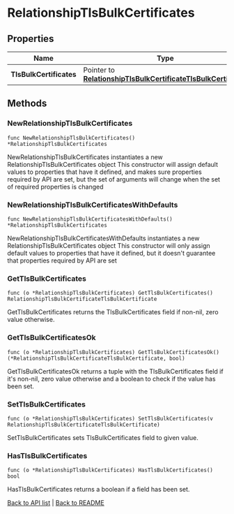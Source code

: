 # RelationshipTlsBulkCertificates

## Properties

Name | Type | Description | Notes
------------ | ------------- | ------------- | -------------
**TlsBulkCertificates** | Pointer to [**RelationshipTlsBulkCertificateTlsBulkCertificate**](RelationshipTlsBulkCertificateTlsBulkCertificate.md) |  | [optional] 

## Methods

### NewRelationshipTlsBulkCertificates

`func NewRelationshipTlsBulkCertificates() *RelationshipTlsBulkCertificates`

NewRelationshipTlsBulkCertificates instantiates a new RelationshipTlsBulkCertificates object
This constructor will assign default values to properties that have it defined,
and makes sure properties required by API are set, but the set of arguments
will change when the set of required properties is changed

### NewRelationshipTlsBulkCertificatesWithDefaults

`func NewRelationshipTlsBulkCertificatesWithDefaults() *RelationshipTlsBulkCertificates`

NewRelationshipTlsBulkCertificatesWithDefaults instantiates a new RelationshipTlsBulkCertificates object
This constructor will only assign default values to properties that have it defined,
but it doesn't guarantee that properties required by API are set

### GetTlsBulkCertificates

`func (o *RelationshipTlsBulkCertificates) GetTlsBulkCertificates() RelationshipTlsBulkCertificateTlsBulkCertificate`

GetTlsBulkCertificates returns the TlsBulkCertificates field if non-nil, zero value otherwise.

### GetTlsBulkCertificatesOk

`func (o *RelationshipTlsBulkCertificates) GetTlsBulkCertificatesOk() (*RelationshipTlsBulkCertificateTlsBulkCertificate, bool)`

GetTlsBulkCertificatesOk returns a tuple with the TlsBulkCertificates field if it's non-nil, zero value otherwise
and a boolean to check if the value has been set.

### SetTlsBulkCertificates

`func (o *RelationshipTlsBulkCertificates) SetTlsBulkCertificates(v RelationshipTlsBulkCertificateTlsBulkCertificate)`

SetTlsBulkCertificates sets TlsBulkCertificates field to given value.

### HasTlsBulkCertificates

`func (o *RelationshipTlsBulkCertificates) HasTlsBulkCertificates() bool`

HasTlsBulkCertificates returns a boolean if a field has been set.


[Back to API list](../README.md#documentation-for-api-endpoints) | [Back to README](../README.md)


